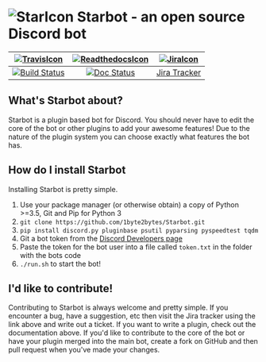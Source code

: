 # ![StarIcon](https://68.media.tumblr.com/avatar_129c75279689_128.png) Starbot - an open source Discord bot

[![TravisIcon](https://avatars.githubusercontent.com/u/6227399?size=100)](https://travis-ci.org/StarbotDiscord/Starbot)|[![ReadthedocsIcon](https://avatars2.githubusercontent.com/u/366329?v=3&s=100)](http://starbot.readthedocs.io/en/latest/)|[![JiraIcon](https://www.clearvision-cm.com/wp-content/themes/clearvision_v3/img/menu/atlassian.png)](https://sydstudios.atlassian.net/projects/SB/issues/)
:-----:|:-----:|:-----:
[![Build Status](https://travis-ci.org/StarbotDiscord/Starbot.svg?branch=master)](https://travis-ci.org/StarbotDiscord/Starbot)|[![Doc Status](https://readthedocs.org/projects/starbot/badge/?version=latest)](http://starbot.readthedocs.io/en/latest/)|[Jira Tracker](https://sydstudios.atlassian.net/projects/SB/issues/)

## What's Starbot about?
Starbot is a plugin based bot for Discord. You should never have to edit the core of the bot or other plugins to add your awesome features! Due to the nature of the plugin system you can choose exactly what features the bot has.

## How do I install Starbot
Installing Starbot is pretty simple.

1. Use your package manager (or otherwise obtain) a copy of Python >=3.5, Git and Pip for Python 3
2. `git clone https://github.com/1byte2bytes/Starbot.git`
3. `pip install discord.py pluginbase psutil pyparsing pyspeedtest tqdm`
4. Git a bot token from the [Discord Developers page](https://discordapp.com/developers/applications/me)
5. Paste the token for the bot user into a file called `token.txt` in the folder with the bots code
6. `./run.sh` to start the bot!

## I'd like to contribute!
Contributing to Starbot is always welcome and pretty simple.
If you encounter a bug, have a suggestion, etc then visit the Jira tracker using the link above and write out a ticket.
If you want to write a plugin, check out the documentation above.
If you'd like to contribute to the core of the bot or have your plugin merged into the main bot, create a fork on GitHub and then pull request when you've made your changes.